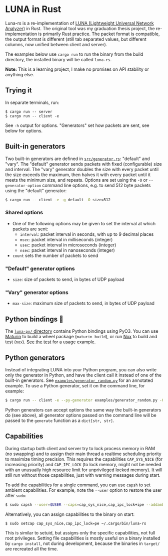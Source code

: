 # LUNA in Rust

Luna-rs is a re-implementation of [LUNA (Lightweight Universal Network
Analyzer)](https://github.com/airtower-luna/luna) in Rust. The
original tool was my graduation thesis project, the re-implementation
is primarily Rust practice. The packet format is compatible, the
output format is different (still tab separated values, but different
columns, now unified between client and server).

The examples below use `cargo run` to run the binary from the build
directory, the installed binary will be called `luna-rs`.

**Note:** This is a learning project, I make no promises on API
stability or anything else.

## Trying it

In separate terminals, run:

```
$ cargo run -- server
$ cargo run -- client -e
```

See `-h` output for options. "Generators" set how packets are sent,
see below for options.


## Built-in generators

Two built-in generators are defined in
[`src/generator.rs`](./src/generator.rs): "default" and "vary". The
"default" generator sends packets with fixed (configurable) size and
interval. The "vary" generator doubles the size with every packet
until the size exceeds the maximum, then halves it with every packet
until it meets the minimum size, and repeats. Options are set using
the `-O` or `--generator-option` command line options, e.g. to send
512 byte packets using the "default" generator:

```sh
$ cargo run -- client -e -g default -O size=512
```

### Shared options

* One of the following options may be given to set the interval at
  which packets are sent:
    * `interval`: packet interval in seconds, with up to 9 decimal places
    * `msec`: packet interval in milliseconds (integer)
    * `usec`: packet interval in microseconds (integer)
    * `nsec`: packet interval in nanoseconds (integer)
* `count` sets the number of packets to send

### "Default" generator options

* `size`: size of packets to send, in bytes of UDP payload

### "Vary" generator options

* `max-size`: maximum size of packets to send, in bytes of UDP payload


## Python bindings :snake:

The [`luna-py/` directory](./luna-py/) contains Python bindings using
PyO3. You can use [Maturin](https://www.maturin.rs/) to build a wheel
package (`maturin build`), or run
[Nox](https://nox.thea.codes/en/stable/) to build and test
(`nox`). [See the test](./luna-py/test_luna.py) for a usage example.

## Python generators

Instead of integrating LUNA into your Python program, you can also
write only the generator in Python, and have the client call it
instead of one of the built-in generators. See
[`examples/generator_random.py`](./examples/generator_random.py) for
an annotated example. To use a Python generator, set it on the command
line, for example:

```sh
$ cargo run -- client -e --py-generator examples/generator_random.py -O count=100
```

Python generators can accept options the same way the built-in
generators do (see above), all generator options passed on the command
line will be passed to the `generate` function as a `dict[str, str]`.


## Capabilities

During startup both client and server try to lock process memory in
RAM (no swapping) and to assign their main thread a realtime
scheduling priority to maximize timing precision. This requires the
capabilities `CAP_SYS_NICE` (for increasing priority) and
`CAP_IPC_LOCK` (to lock memory, might not be needed with an unusually
high resource limit for unprivileged locked memory). It will still run
without those capabilities, just with warning messages during start.

To add the capabilities for a single command, you can use `capsh` to
set ambient capabilities. For example, note the `--user` option to
restore the user after `sudo`:

```sh
$ sudo capsh --user=$USER --caps=cap_sys_nice,cap_ipc_lock+ipe --addamb=cap_sys_nice,cap_ipc_lock -- -c "cargo run -- client"
```

Alternatively, you can assign capabilities to the binary on start:

```sh
$ sudo setcap cap_sys_nice,cap_ipc_lock=pe ~/.cargo/bin/luna-rs
```

This is similar to setuid, but assigns only the specific capabilities,
not full root privileges. Setting file capabilities is mostly useful
on a binary installed by `cargo install`, not during development,
because the binaries in `target/` are recreated all the time.
